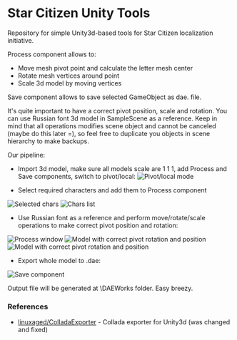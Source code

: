 # Star Citizen Unity Tools

Repository for simple Unity3d-based tools for Star Citizen localization initiative.

Process component allows to:
  - Move mesh pivot point and calculate the letter mesh center
  - Rotate mesh vertices around point
  - Scale 3d model by moving vertices
  
Save component allows to save selected GameObject as dae. file.

It's quite important to have a correct pivot position, scale and rotation. You can use Russian font 3d model in SampleScene as a reference.
Keep in mind that all operations modifies scene object and cannot be canceled (maybe do this later =), so feel free to duplicate you objects in scene hierarchy to make backups.

Our pipeline:
 - Import 3d model, make sure all models scale are 1 1 1, add Process and Save components, switch to pivot/local:
![Pivot/local mode](https://github.com/budukratok/StarCitizen-UnityTools/blob/master/ReadmeImages/PWVPEBKVBORHNXS.png)

 - Select required characters and add them to Process component
 
![Selected chars](https://github.com/budukratok/StarCitizen-UnityTools/blob/master/ReadmeImages/BUODOOYSEVLVIBR.png)
![Chars list](https://github.com/budukratok/StarCitizen-UnityTools/blob/master/ReadmeImages/UKASVIVDHADQEDO.png)

 - Use Russian font as a reference and perform move/rotate/scale operations to make correct pivot position and rotation:

![Process window](https://github.com/budukratok/StarCitizen-UnityTools/blob/master/ReadmeImages/IVETDGDYADVALOE.png)
![Model with correct pivot rotation and position](https://github.com/budukratok/StarCitizen-UnityTools/blob/master/ReadmeImages/IJODSHDWTKMSGEX.png)
![Model with correct pivot rotation and position](https://github.com/budukratok/StarCitizen-UnityTools/blob/master/ReadmeImages/YUPPNPRPYKRMAPZ.png)

 - Export whole model to .dae:

![Save component](https://github.com/budukratok/StarCitizen-UnityTools/blob/master/ReadmeImages/IWMHJEVDXPFRHCL.png)

Output file will be generated at \DAEWorks folder. Easy breezy.


### References
* [linuxaged/ColladaExporter](https://github.com/linuxaged/ColladaExporter) - Collada exporter for Unity3d (was changed and fixed)
